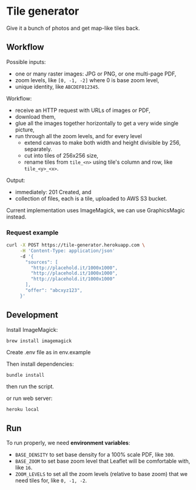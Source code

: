 # Tile generator

Give it a bunch of photos and get map-like tiles back.

## Workflow

Possible inputs:

- one or many raster images: JPG or PNG, or one multi-page PDF,
- zoom levels, like `[0, -1, -2]` where 0 is base zoom level,
- unique identity, like `ABCDEF012345`.

Workflow:

- receive an HTTP request with URLs of images or PDF,
- download them,
- glue all the images together horizontally to get a very wide single
  picture,
- run through all the zoom levels, and for every level
  - extend canvas to make both width and height divisible by 256, separately.
  - cut into tiles of 256x256 size,
  - rename tiles from `tile_<n>` using tile's column and row, like `tile_<y>_<x>`.

Output:

- immediately: 201 Created, and
- collection of files, each is a tile, uploaded to AWS S3 bucket.

Current implementation uses ImageMagick, we can use GraphicsMagic instead.

### Request example

```bash
curl -X POST https://tile-generator.herokuapp.com \
     -H 'Content-Type: application/json'
     -d '{
       "sources": [
         "http://placehold.it/1000x1000",
         "http://placehold.it/1000x1000",
         "http://placehold.it/1000x1000"
       ],
       "offer": "abcxyz123",
     }'
```

## Development

Install ImageMagick:

```bash
brew install imagemagick
```

Create .env file as in env.example

Then install dependencies:

```
bundle install
```

then run the script.

or run web server:

```
heroku local
```

## Run

To run properly, we need **environment variables**:

- `BASE_DENSITY` to set base density for a 100% scale PDF, like `300`.
- `BASE_ZOOM` to set base zoom level that Leaflet will be comfortable with, like `16`.
- `ZOOM_LEVELS` to set all the zoom levels (relative to base zoom) that we need tiles for, like `0, -1, -2`.
